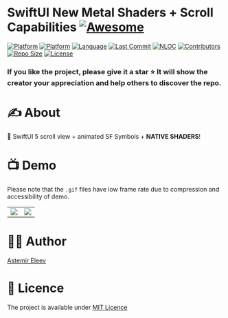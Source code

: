 # SwiftUI New Metal Shaders + Scroll Capabilities [![Awesome](https://cdn.rawgit.com/sindresorhus/awesome/d7305f38d29fed78fa85652e3a63e154dd8e8829/media/badge.svg)](https://github.com/sindresorhus/awesome)

[![Platform](https://img.shields.io/badge/platform-iOS_17-yellow.svg)]()
[![Platform](https://img.shields.io/badge/platform-iPadOS_17-darkyellow.svg)]()
[![Language](https://img.shields.io/badge/language-Swift_5.9-orange.svg)]()
[![Last Commit](https://img.shields.io/github/last-commit/jvirus/swiftui-new-metal-shaders)]()
[![NLOC](https://img.shields.io/tokei/lines/github/jvirus/swiftui-new-metal-shaders)]()
[![Contributors](https://img.shields.io/github/contributors/jvirus/swiftui-new-metal-shaders)]()
[![Repo Size](https://img.shields.io/github/repo-size/jvirus/swiftui-new-metal-shaders)]()
[![License](https://img.shields.io/badge/license-MIT-blue.svg)]()

<!-- ![](cover.png) -->

### If you like the project, please give it a star ⭐ It will show the creator your appreciation and help others to discover the repo.

# ✍️ About
🔮 SwiftUI 5 scroll view + animated SF Symbols + **NATIVE SHADERS**!

# 📺 Demo
Please note that the `.gif` files have low frame rate due to compression and accessibility of demo.

|  |  |  
:-------------------------:|:-------------------------:
![](1.gif) | ![](2.gif)

# 👨‍💻 Author 
[Astemir Eleev](https://github.com/jVirus)

# 🔖 Licence 
The project is available under [MIT Licence](https://github.com/eleev/swiftui-new-metal-shaders/blob/master/LICENSE)

